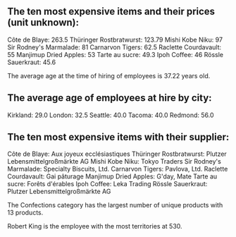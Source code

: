 The ten most expensive items and their prices (unit unknown):
-------------------------------
Côte de Blaye:           263.5
Thüringer Rostbratwurst: 123.79
Mishi Kobe Niku:         97
Sir Rodney's Marmalade:  81
Carnarvon Tigers:        62.5
Raclette Courdavault:    55
Manjimup Dried Apples:   53
Tarte au sucre:          49.3
Ipoh Coffee:             46
Rössle Sauerkraut:       45.6

The average age at the time of hiring of employees is 37.22 years old.

The average age of employees at hire by city:
--------------
Kirkland: 29.0
London:   32.5
Seattle:  40.0
Tacoma:   40.0
Redmond:  56.0

The ten most expensive items with their supplier:
----------------------------------------------------------
Côte de Blaye:           Aux joyeux ecclésiastiques
Thüringer Rostbratwurst: Plutzer Lebensmittelgroßmärkte AG
Mishi Kobe Niku:         Tokyo Traders
Sir Rodney's Marmalade:  Specialty Biscuits, Ltd.
Carnarvon Tigers:        Pavlova, Ltd.
Raclette Courdavault:    Gai pâturage
Manjimup Dried Apples:   G'day, Mate
Tarte au sucre:          Forêts d'érables
Ipoh Coffee:             Leka Trading
Rössle Sauerkraut:       Plutzer Lebensmittelgroßmärkte AG

The Confections category has the largest number of unique products with 13 products.

Robert King is the employee with the most territories at 530.